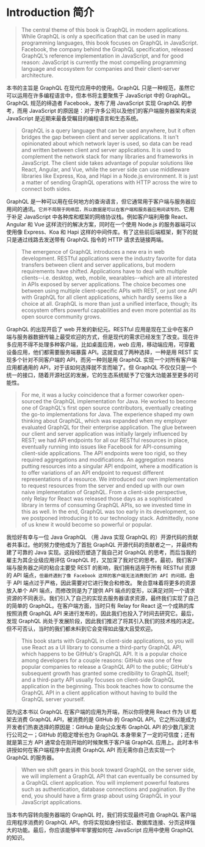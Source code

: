 # Introduction 简介

> The central theme of this book is GraphQL in modern applications. While GraphQL is only a specification that can be used in many programming languages, this book focuses on GraphQL in JavaScript. Facebook, the company behind the GraphQL specification, released GraphQL’s reference implementation in JavaScript, and for good reason: JavaScript is currently the most compelling programming language and ecosystem for companies and their client-server architecture.

本书的主旨是 GraphQL 在现代应用中的使用。GraphQL 只是一种规范，虽然它可以运用在许多编程语言中，但本书将主要聚焦于 JavaScript 中的 GraphQL。GraphQL 规范的缔造者 Facebook，发布了用 JavaScript 实现 GraphQL 的参考，而用 JavaScript 的原因是：对于许多公司以及他们的客户端服务器架构来说 JavaScript 是近期来最备受瞩目的编程语言和生态系统。

> GraphQL is a query language that can be used anywhere, but it often bridges the gap between client and server applications. It isn't opinionated about which network layer is used, so data can be read and written between client and server applications. It is used to complement the network stack for many libraries and frameworks in JavaScript. The client side takes advantage of popular solutions like React, Angular, and Vue, while the server side can use middleware libraries like Express, Koa, and Hapi in a Node.js environment. It is just a matter of sending GraphQL operations with HTTP across the wire to connect both sides.

GraphQL 是一种可以用在任何地方的查询语言，但它通常用于客户端与服务器应用间的通讯。`它并不局限于网络层，所以数据是可以在客户端和服务器应用间读写的。`它用于补足 JavaScript 中各种库和框架的网络协议栈。例如客户端利用像 React、Angular 和 Vue 这样流行的解决方案，同时在一个使用 Node.js 的服务器端可以使用像 Express、Koa 和 Hapi 这样的中间件库。有了这些前后端框架，剩下的就只是通过线路去发送带有 GraphQL 指令的 HTTP 请求去链接两端。

> The emergence of GraphQL introduces a new era in web development. RESTful applications were the industry favorite for data transfers between client and server applications, but modern requirements have shifted. Applications have to deal with multiple clients--i.e. desktop, web, mobile, wearables--which are all interested in APIs exposed by server applications. The choice becomes one between using multiple client-specific APIs with REST, or just one API with GraphQL for all client applications, which hardly seems like a choice at all. GraphQL is more than just a unified interface, though; its ecosystem offers powerful capabilities and even more potential as its open source community grows.

GraphQL 的出现开启了 web 开发的新纪元。RESTful 应用是现在工业中在客户端与服务器数据传输上最受欢迎的方式，但是现代的需求已经发生了改变。现在许多应用不得不处理多种客户端，比如桌面应用，web 应用，移动端应用，可穿戴设备应用，他们都需要服务端暴露 API。这就变成了两种选择，一种是用 REST 实现多个针对不同客户端的 API，而另一种则是用 GraphQL 实现一个对所有客户端应用都通用的 API，对于该如何选择就不言而喻了。但 GraphQL 不仅仅只是一个统一的接口，随着开源社区的发展，它的生态系统赋予了它强大功能甚至更多的可能性。

> For me, it was a lucky coincidence that a former coworker open-sourced the GraphQL implementation for Java. He worked to become one of GraphQL's first open source contributors, eventually creating the go-to implementations for Java. The experience shaped my own thinking about GraphQL, which was expanded when my employer evaluated GraphQL for their enterprise application. The glue between our client and server application was initially largely influenced by REST; we had API endpoints for all our RESTful resources in place, eventually running into issues like Facebook for API-consuming client-side applications. The API endpoints were too rigid, so they required aggregations and modifications. An aggregation means putting resources into a singular API endpoint, where a modification is to offer variations of an API endpoint to request different representations of a resource. We introduced our own implementation to request resources from the server and ended up with our own naive implementation of GraphQL. From a client-side perspective, only Relay for React was released those days as a sophisticated library in terms of consuming GraphQL APIs, so we invested time in this as well. In the end, GraphQL was too early in its development, so we postponed introducing it to our technology stack. Admittedly, none of us knew it would become so powerful or popular.

我恰好有幸与一位 Java GraphQL （用 Java 实现 GraphQL 的）开源代码的贡献者共事过。他的努力使他成为了首批 GraphQL 开源代码的贡献者之一，并最终构建了可靠的 Java 实现。这段经历塑造了我自己对 GraphQL 的思考，而后当我的雇主为其企业级应用评估 GraphQL 时，又加深了我对它的思考。最初，我们客户端与服务器之间的粘合主要受 REST 的影响，我们拥有适用于所有 RESTful 资源的 API 端点，`但最终遇到了像 Facebook 这样的客户端无法消费我们的 API 的问题。`由于 API 端点过于严格，因此需要对它进行聚合和修改。 聚合意味着将更多的资源放入单个 API 端点，而修改则是为了提供 API 端点的变形，以满足对同一个请求资源的不同表示。我们引入了自己的实现去服务器请求资源，最终我们实现了自己的简单的 GraphQL。在客户端方面，当时只有 Relay for React 这一个成熟的库按照消费 GraphQL API 来进行发布的，因此我们也投入了时间去研究它。最后，发现 GraphQL 尚处于发展阶段，因此我们推迟了将其引入我们的技术栈的决定。但不可否认，当时的我们都未料到它会变得如此强大且受欢迎。

> This book starts with GraphQL in client-side applications, so you will use React as a UI library to consume a third-party GraphQL API, which happens to be GitHub's GraphQL API. It is a popular choice among developers for a couple reasons: GitHub was one of few popular companies to release a GraphQL API to the public; GitHub's subsequent growth has granted some credibility to GraphQL itself; and a third-party API usually focuses on client-side GraphQL application in the beginning. This book teaches how to consume the GraphQL API in a client application without having to build the GraphQL server yourself.

因为这本书以 GraphQL 在客户端的应用为开端，所以你将使用 React 作为 UI 框架去消费 GraphQL API，被消费的是 GitHub 的 GraphQL API。它之所以能成为开发者们热衷选择的原因是：GitHub 是向公众发布 GraphQL API 的少数几家流行公司之一；GitHub 的稳定增长也为 GraphQL 本身带来了一定的可信度；还有就是第三方 API 通常会在刚开始的时候聚焦于客户端 GraphQL 应用上。此时本书讲授如何在客户端程序中去消费 GraphQL API 而无需你自己去实现一个 GraphQL 的服务器。

> When we shift gears in this book toward GraphQL on the server side, we will implement a GraphQL API that can eventually be consumed by a GraphQL client application. You will implement powerful features such as authentication, database connections and pagination. By the end, you should have a firm grasp about using GraphQL in your JavaScript applications.

当本书内容转向服务器端的 GraphQL 时，我们将实现最终可由 GraphQL 客户端应用程序消费的 GraphQL API。你将实现如身份验证、数据库连接、分页这样强大的功能。最后，你应该能够牢牢掌握如何在 JavaScript 应用中使用 GraphQL 的知识。